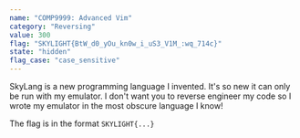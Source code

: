```yaml
---
name: "COMP9999: Advanced Vim"
category: "Reversing"
value: 300
flag: "SKYLIGHT{BtW_d0_yOu_kn0w_i_uS3_V1M_:wq_714c}"
state: "hidden"
flag_case: "case_sensitive"
---
```


SkyLang is a new programming language I invented. It's so new it can only be run with my emulator. I don't want you to reverse engineer my code so I wrote my emulator in the most obscure language I know!

The flag is in the format `SKYLIGHT{...}`
